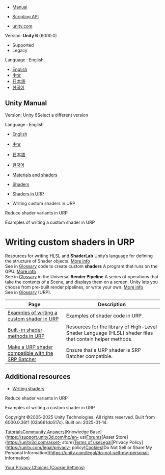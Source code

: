 [](https://docs.unity3d.com)

  * [Manual](../Manual/index.html)
  * [Scripting API](../ScriptReference/index.html)

  * [unity.com](https://unity.com/)

Version: **Unity 6** (6000.0)

  * Supported
  * Legacy

Language : English

  * [English](/Manual/urp/writing-custom-shaders-urp.html)
  * [中文](/cn/current/Manual/urp/writing-custom-shaders-urp.html)
  * [日本語](/ja/current/Manual/urp/writing-custom-shaders-urp.html)
  * [한국어](/kr/current/Manual/urp/writing-custom-shaders-urp.html)

[](https://docs.unity3d.com)

## Unity Manual

Version: Unity 6Select a different version

Language : English

  * [English](/Manual/urp/writing-custom-shaders-urp.html)
  * [中文](/cn/current/Manual/urp/writing-custom-shaders-urp.html)
  * [日本語](/ja/current/Manual/urp/writing-custom-shaders-urp.html)
  * [한국어](/kr/current/Manual/urp/writing-custom-shaders-urp.html)

  * [Materials and shaders](../materials-and-shaders.html)
  * [Shaders](../Shaders.html)
  * [Shaders in URP](../urp/shaders-in-universalrp.html)
  * Writing custom shaders in URP

[](../urp/shader-stripping.html)

Reduce shader variants in URP

[](../urp/writing-shaders-urp-landing.html)

Examples of writing a custom shader in URP

# Writing custom shaders in URP

Resources for writing HLSL and **ShaderLab** Unity’s language for defining the
structure of Shader objects. [More info](../SL-Shader.html)  
See in [Glossary](../Glossary.html#ShaderLab) code to create custom
**shaders** A program that runs on the GPU. [More info](../Shaders.html)  
See in [Glossary](../Glossary.html#Shader) in the Universal **Render
Pipeline** A series of operations that take the contents of a Scene, and
displays them on a screen. Unity lets you choose from pre-built render
pipelines, or write your own. [More info](../render-pipelines.html)  
See in [Glossary](../Glossary.html#Renderpipeline) (URP).

**Page** | **Description**  
---|---  
[Examples of writing a custom shader in URP](writing-shaders-urp-landing.html) | Examples of shader code in URP.  
[Built-in shader methods in URP](use-built-in-shader-methods.html) | Resources for the library of High-Level Shader Language (HLSL) shader files that contain helper methods.  
[Make a URP shader compatible with the SRP Batcher](shaders-in-universalrp-srp-batcher.html) | Ensure that a URP shader is SRP Batcher compatible.  
  
## Additional resources

  * [Writing shaders](../shader-writing.html)

[](../urp/shader-stripping.html)

Reduce shader variants in URP

[](../urp/writing-shaders-urp-landing.html)

Examples of writing a custom shader in URP

Copyright ©2005-2025 Unity Technologies. All rights reserved. Built from
6000.0.36f1 (02b661dc617c). Built on: 2025-01-14.

[Tutorials](https://learn.unity.com/)[Community
Answers](https://answers.unity3d.com)[Knowledge
Base](https://support.unity3d.com/hc/en-
us)[Forums](https://forum.unity3d.com)[Asset Store](https://unity3d.com/asset-
store)[Terms of
use](https://docs.unity3d.com/Manual/TermsOfUse.html)[Legal](https://unity.com/legal)[Privacy
Policy](https://unity.com/legal/privacy-
policy)[Cookies](https://unity.com/legal/cookie-policy)[Do Not Sell or Share
My Personal Information](https://unity.com/legal/do-not-sell-my-personal-
information)

[Your Privacy Choices (Cookie Settings)](javascript:void\(0\);)

